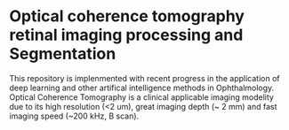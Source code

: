 # Optical coherence tomography retinal imaging processing and Segmentation
This repository is implenmented with recent progress in the application of deep learning and other artifical intelligence methods in Ophthalmology.
Optical Coherence Tomography is a clinical applicable imaging modelity due to its high resolution (<2 um), great imaging depth (~ 2 mm) and fast imaging speed (~200 kHz, B scan).
